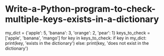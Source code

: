 # Write-a-Python-program-to-check-multiple-keys-exists-in-a-dictionary

my_dict = {'apple': 5, 'banana': 3, 'orange': 2, 'pear': 1}
keys_to_check = ['apple', 'banana', 'mango']
for key in keys_to_check:
 if key in my_dict:
 print(key, 'exists in the dictionary')
 else:
 print(key, 'does not exist in the dictionary')
